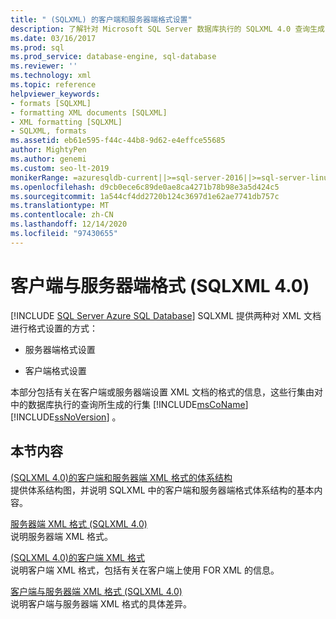 ```yaml
---
title: " (SQLXML) 的客户端和服务器端格式设置"
description: 了解针对 Microsoft SQL Server 数据库执行的 SQLXML 4.0 查询生成的文档的客户端和服务器端 XML 格式。
ms.date: 03/16/2017
ms.prod: sql
ms.prod_service: database-engine, sql-database
ms.reviewer: ''
ms.technology: xml
ms.topic: reference
helpviewer_keywords:
- formats [SQLXML]
- formatting XML documents [SQLXML]
- XML formatting [SQLXML]
- SQLXML, formats
ms.assetid: eb61e595-f44c-44b8-9d62-e4effce55685
author: MightyPen
ms.author: genemi
ms.custom: seo-lt-2019
monikerRange: =azuresqldb-current||>=sql-server-2016||>=sql-server-linux-2017||=azuresqldb-mi-current
ms.openlocfilehash: d9cb0ece6c89de0ae8ca4271b78b98e3a5d424c5
ms.sourcegitcommit: 1a544cf4dd2720b124c3697d1e62ae7741db757c
ms.translationtype: MT
ms.contentlocale: zh-CN
ms.lasthandoff: 12/14/2020
ms.locfileid: "97430655"
---
```

# <a name="client-side-and-server-side-formatting-sqlxml-40"></a>客户端与服务器端格式 (SQLXML 4.0)
[!INCLUDE [SQL Server Azure SQL Database](../../../includes/applies-to-version/sql-asdb.md)]
  SQLXML 提供两种对 XML 文档进行格式设置的方式：  
  
-   服务器端格式设置  
  
-   客户端格式设置  
  
 本部分包括有关在客户端或服务器端设置 XML 文档的格式的信息，这些行集由对中的数据库执行的查询所生成的行集 [!INCLUDE[msCoName](../../../includes/msconame-md.md)] [!INCLUDE[ssNoVersion](../../../includes/ssnoversion-md.md)] 。  
  
## <a name="in-this-section"></a>本节内容  
 [&#40;SQLXML 4.0&#41;的客户端和服务器端 XML 格式的体系结构 ](../../../relational-databases/sqlxml/formatting/architecture-of-client-side-and-server-side-xml-formatting-sqlxml-4-0.md)  
 提供体系结构图，并说明 SQLXML 中的客户端和服务器端格式体系结构的基本内容。  
  
 [服务器端 XML 格式 &#40;SQLXML 4.0&#41;](../../../relational-databases/sqlxml/formatting/server-side-xml-formatting-sqlxml-4-0.md)  
 说明服务器端 XML 格式。  
  
 [&#40;SQLXML 4.0&#41;的客户端 XML 格式 ](../../../relational-databases/sqlxml/formatting/client-side-xml-formatting-sqlxml-4-0.md)  
 说明客户端 XML 格式，包括有关在客户端上使用 FOR XML 的信息。  
  
 [客户端与服务器端 XML 格式 &#40;SQLXML 4.0&#41;](../../../relational-databases/sqlxml/formatting/client-side-vs-server-side-xml-formatting-sqlxml-4-0.md)  
 说明客户端与服务器端 XML 格式的具体差异。  
  
  
